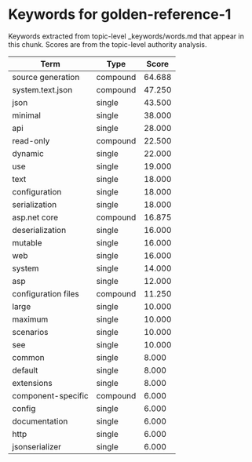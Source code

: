 # Keywords for golden-reference-1

Keywords extracted from topic-level _keywords/words.md that appear in this chunk.
Scores are from the topic-level authority analysis.

| Term | Type | Score |
|------|------|-------|
| source generation | compound | 64.688 |
| system.text.json | compound | 47.250 |
| json | single | 43.500 |
| minimal | single | 38.000 |
| api | single | 28.000 |
| read-only | compound | 22.500 |
| dynamic | single | 22.000 |
| use | single | 19.000 |
| text | single | 18.000 |
| configuration | single | 18.000 |
| serialization | single | 18.000 |
| asp.net core | compound | 16.875 |
| deserialization | single | 16.000 |
| mutable | single | 16.000 |
| web | single | 16.000 |
| system | single | 14.000 |
| asp | single | 12.000 |
| configuration files | compound | 11.250 |
| large | single | 10.000 |
| maximum | single | 10.000 |
| scenarios | single | 10.000 |
| see | single | 10.000 |
| common | single | 8.000 |
| default | single | 8.000 |
| extensions | single | 8.000 |
| component-specific | compound | 6.000 |
| config | single | 6.000 |
| documentation | single | 6.000 |
| http | single | 6.000 |
| jsonserializer | single | 6.000 |
